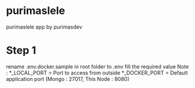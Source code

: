# purimaslele
 purimaslele app by purimasdev

# Step 1
rename .env.docker.sample in root folder to .env
fill the required value
Note :
*_LOCAL_PORT = Port to access from outside
*_DOCKER_PORT = Default application port (Mongo : 27017, This Node : 8080)